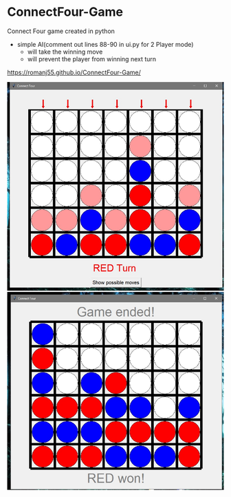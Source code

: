 # ConnectFour-Game
Connect Four game created in python


- simple AI(comment out lines 88-90 in ui.py for 2 Player mode)
  - will take the winning move
  - will prevent the player from winning next turn

https://romanj55.github.io/ConnectFour-Game/

![Start_screen](fwins/001.jpg "Start_screen")
![Main_screen](fwins/002.jpg "Main_screen")
